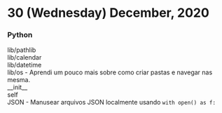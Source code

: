 # 30 (Wednesday) December, 2020

### Python

<p>lib/pathlib<br>lib/calendar<br>lib/datetime<br>lib/os - Aprendi um pouco mais sobre como criar pastas e navegar nas mesma.<br>__init__<br>self<br>JSON - Manusear arquivos JSON localmente usando <code>with open() as f:</code></p>
